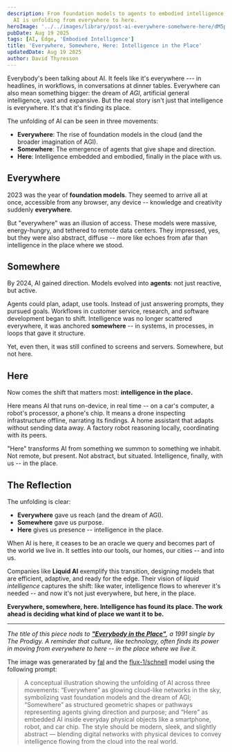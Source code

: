 ```yaml
---
description: From foundation models to agents to embodied intelligence,
  AI is unfolding from everywhere to here.
heroImage: '../../images/library/post-ai-everywhere-somehwere-here/dM5pFbnhgGVpNo7_4WWXb.jpeg'
pubDate: Aug 19 2025
tags: [AI, Edge, 'Embodied Intelligence']
title: 'Everywhere, Somewhere, Here: Intelligence in the Place'
updatedDate: Aug 19 2025
author: David Thyresson
---
```


Everybody's been talking about AI. It feels like it's everywhere ---
in headlines, in workflows, in conversations at dinner tables.
Everywhere can also mean something bigger: the dream of _AGI_,
artificial general intelligence, vast and expansive. But the real story
isn't just that intelligence is everywhere. It's that it's finding its
place.

The unfolding of AI can be seen in three movements:

- **Everywhere**: The rise of foundation models in the cloud (and the
  broader imagination of AGI).
- **Somewhere**: The emergence of agents that give shape and
  direction.
- **Here**: Intelligence embedded and embodied, finally in the place
  with us.

## Everywhere

2023 was the year of **foundation models**. They seemed to arrive all at
once, accessible from any browser, any device -- knowledge and
creativity suddenly **everywhere**.

But "everywhere" was an illusion of access. These models were massive,
energy-hungry, and tethered to remote data centers. They impressed, yes,
but they were also abstract, diffuse -- more like echoes from afar than
intelligence in the place where we stood.

## Somewhere

By 2024, AI gained direction. Models evolved into **agents**: not just
reactive, but active.

Agents could plan, adapt, use tools. Instead of just answering prompts,
they pursued goals. Workflows in customer service, research, and
software development began to shift. Intelligence was no longer
scattered everywhere, it was anchored **somewhere** -- in systems, in
processes, in loops that gave it structure.

Yet, even then, it was still confined to screens and servers. Somewhere,
but not here.

## Here

Now comes the shift that matters most: **intelligence in the place.**

Here means AI that runs on-device, in real time -- on a car's computer,
a robot's processor, a phone's chip. It means a drone inspecting
infrastructure offline, narrating its findings. A home assistant that
adapts without sending data away. A factory robot reasoning locally,
coordinating with its peers.

"Here" transforms AI from something we summon to something we inhabit.
Not remote, but present. Not abstract, but situated. Intelligence,
finally, with us -- in the place.

## The Reflection

The unfolding is clear:

- **Everywhere** gave us reach (and the dream of AGI).
- **Somewhere** gave us purpose.
- **Here** gives us presence -- intelligence in the place.

When AI is here, it ceases to be an oracle we query and becomes part of
the world we live in. It settles into our tools, our homes, our cities
-- and into us.

Companies like **Liquid AI** exemplify this transition, designing models
that are efficient, adaptive, and ready for the edge. Their vision of
_liquid intelligence_ captures the shift: like water, intelligence flows
to wherever it's needed -- and now it's not just everywhere, but here,
in the place.

**Everywhere, somewhere, here. Intelligence has found its place. The
work ahead is deciding what kind of place we want it to be.**

---

_The title of this piece nods to [**"Everybody in the
Place"**](https://en.wikipedia.org/wiki/Everybody_in_the_Place), a 1991
single by The Prodigy. A reminder that culture, like technology, often
finds its power in moving from everywhere to here -- in the place where
we live it._

The image was generarated by [fal](https://fal.ai) and the [flux-1/schnell](https://fal.ai/models/fal-ai/flux-1/schnell) model using the following prompt:

> A conceptual illustration showing the unfolding of AI across three movements: “Everywhere” as glowing cloud-like networks in the sky, symbolizing vast foundation models and the dream of AGI; “Somewhere” as structured geometric shapes or pathways representing agents giving direction and purpose; and “Here” as embedded AI inside everyday physical objects like a smartphone, robot, and car chip. The style should be modern, sleek, and slightly abstract — blending digital networks with physical devices to convey intelligence flowing from the cloud into the real world.

